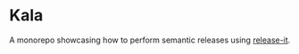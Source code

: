 # Kala

A monorepo showcasing how to perform semantic releases using  [release-it](https://github.com/release-it/release-it).